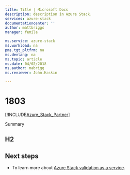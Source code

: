 ```yaml
---
title: Title | Microsoft Docs
description: description in Azure Stack.
services: azure-stack
documentationcenter: ''
author: mattbriggs
manager: femila

ms.service: azure-stack
ms.workload: na
pms.tgt_pltfrm: na
ms.devlang: na
ms.topic: article
ms.date: 04/02/2018
ms.author: mabrigg
ms.reviewer: John.Haskin

---
```


# 1803

[!INCLUDE[Azure_Stack_Partner](./includes/azure-stack-partner-appliesto.md)]

Summary


## H2

## Next steps

- To learn more about [Azure Stack validation as a service](https://docs.microsoft.com/azure/azure-stack/partner).